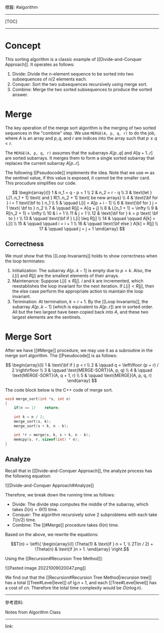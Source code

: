 標籤: #algorithm

---

[TOC]

---

# Concept

This sorting algorithm is a classic example of [[Divide-and-Conquer Approach]]. It operates as follows:

1. Divide: Divide the $n$-element sequence to be sorted into two subsequences of $n / 2$ elements each.
2. Conquer: Sort the two subsequences recursively using merge sort.
3. Combine: Merge the two sorted subsequences to produce the sorted answer.

# Merge

The key operation of the merge sort algorithm is the merging of two sorted sequences in the "combine" step. We use `MERGE(A, p, q, r)` to do the job, where $A$ is an array and $p, q$, and $r$ are indices into the array such that $p \leq q < r$.

The `MERGE(A, p, q, r)` assumes that the subarrays $A[p..q]$ and $A[q + 1.. r]$ are sorted subarrays. It merges them to form a single sorted subarray that replaces the current subarray $A[p..r]$.

The following [[Pseudocode]] implements the idea. Note that we use $\infty$ as the sentinel value, if this value is exposed, it cannot be the smaller card. This procudure simplifies our code.

$$
\begin{array}{l}
	1 & n_1 = q - p + 1 \\
	2 & n_2 = r - q \\
	3 & \text{let } L[1..n_1 + 1] \text{ and } R[1..n_2 + 1] \text{ be new arrays} \\
	4 & \text{\bf for } i = 1 \text{\bf  to } n_1 \\
	5 & \qquad L[i] = A[p + i - 1] \\
	6 & \text{\bf for } j = 1 \text{ \bf to } n_2 \\
	7 & \qquad R[j] = A[q + j] \\
	8 & L[n_1 + 1] = \infty \\
	9 & R[n_2 + 1] = \infty \\
	10 & i = 1 \\
	11 & j = 1 \\
	12 & \text{\bf for } k = p \text{ \bf to } r \\
	13 & \qquad \text{\bf if } L[i] \leq R[j] \\
	14 & \qquad \qquad A[k] = L[i] \\
	15 & \qquad \qquad i = i + 1 \\
	16 & \qquad \text{\bf else } A[k] = R[j] \\
	17 & \qquad \qquad j = j + 1
\end{array}
$$

## Correctness

We must show that this [[Loop Invariants]] holds to show correctness when the loop terminates:

1. Initialization: The subarray $A[p..k - 1]$ is empty due to $p = k$. Also, the $L[i]$ and $R[j]$ are the smallest elements of their arrays.
2. Maintenance: Suppose $L[i]\leq R[j]$. $i$ and $k$ are incremented, which reestablishes the loop invariant for the next iteration. If $L[i] < R[j]$, then the else case perform the appropriate action to maintain the loop invariant.
3. Termination: At termination, $k = r + 1$. By the [[Loop Invariants]], the subarray $A[p..k - 1]$ (which is equivalent to $A[p..r]$) are in sorted order. All but the two largest have been copied back into $A$, and these two largest elements are the sentinels.

# Merge Sort

After we have [[#Merge]] procedure, we may use it as a subroutine in the merge sort algorithm. The [[Pseudocode]] is as follows:

$$
\begin{array}{l}
1 & \text{\bf if } p < r \\
2 & \qquad q = \left\lfloor (p + r) / 2 \right\rfloor \\
3 & \qquad \text{MERGE-SORT}(A, p, q) \\
4 & \qquad \text{MERGE-SORT}(A, q + 1, r) \\
5 & \qquad \text{MERGE}(A, p, q, r)
\end{array}
$$

The code block below is the C++ code of merge sort.

```cpp
void merge_sort(int *s, int n)
{
    if(n == 1)    return;
    
    int k = n / 2;
    merge_sort(s, k);
    merge_sort(s + k, n - k);

	int *r = merge(s, k, s + k, n - k);
	memcpy(s, r, sizeof(int) * n);
}
```

## Analyze

Recall that in [[Divide-and-Conquer Approach]], the analyze process has the following equation:

![[Divide-and-Conquer Approach#Analyze]]

Therefore, we break down the running time as follows:

- Divide: The divide step computes the middle of the subarray, which takes $D(n) = \Theta(1)$ time.
- Conquer: The algorithm recursively solve $2$ subproblems with each take $T(n / 2)$ time.
- Combine: The [[#Merge]] procedure takes $\Theta(n)$ time.

Based on the above, we rewrite the equations:

$$T(n) = 
\left\{
	\begin{array}{l}
		\Theta(1) & \text{if } n = 1, \\
		2T(n / 2) + \Theta(n) & \text{if }n > 1.
	\end{array}
\right.$$

Using the [[Recursion#Recursion Tree Method]]:

![[Pasted image 20221009020047.png]]

We find out that the [[Recursion#Recursion Tree Method|recursion tree]] has a total [[Tree#Level|level]] of $\lg n + 1$, and each [[Tree#Level|level]] has a cost of $cn$. Therefore the total time complexity would be $O(n\log n)$.

---

參考資料:

Notes from Algorithm Class

---

link:

